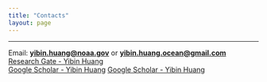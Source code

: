 ```yaml
---
title: "Contacts"
layout: page
---
```


---

Email:  **yibin.huang@noaa.gov** or **yibin.huang.ocean@gmail.com**
<br/>
[Research Gate - Yibin Huang](https://www.researchgate.net/profile/Yibin-Huang-6)
<br/>
[Google Scholar - Yibin Huang](https://scholar.google.com/citations?user=7BpJEq8AAAAJ&hl=en)
[Google Scholar - Yibin Huang](https://scholar.google.com/citations?user=7BpJEq8AAAAJ&hl=en)



